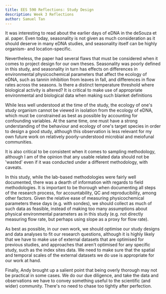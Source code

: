 ```yaml
---
title: EES 590 Reflections: Study Design
description: Week 3 Reflections
author: Samuel Tan
---
```


It was interesting to read about the earlier days of eDNA in the deSouza et al. paper. Even today, seasonality is not given as much consideration as it should deserve in many eDNA studies, and seasonality itself can be highly organism- and location-specific. 

Nevertheless, the paper had several flaws that must be considered when it comes to project design for our own theses. Seasonality was poorly defined in this study, and seasonality in turn has effects on differences in environmental physicochemical parameters that affect the ecology of eDNA, such as tannin inhibition from leaves in fall, and differences in flow rates across the seasons. Is there a distinct temperature threshold where biological activity is altered? It is critical to make use of appropriate environmental and biological data when making such blanket definitions

While less well understood at the time of the study, the ecology of one's study organism cannot be viewed in isolation from the ecology of eDNA, which must be constrained as best as possible by accounting for confounding variables. At the same time, one must have a strong understanding of the behaviour and ecology of one's target species in order to design a good study, although this observation is less relevant for my own future work on relatively poorly-understood microbial and meiofunal communities. 

It is also critical to be consistent when it comes to sampling methodology, although I am of the opinion that any usable related data should not be 'wasted' even if it was conducted under a different methodology, with caveats. 


In this study, while the lab-based methodologies were fairly well documented, there was a dearth of information with regards to field methodologies. It is important to be thorough when documenting all steps of the research process, for accountability, QC and reproducibility, among other factors. 
Given the relative ease of measuring physicochemical parameters these days (e.g. with sondes), we should collect as much of such data as feasible, instead of making too many assumptions about physical environmental parameters as in this study (e.g. not directly measuring flow rate, but perhaps using slope as a proxy for flow rate). 

As best as possible, in our own work, we should optimise our study designs and data analyses to fit our research questions, although it is highly likely that we have to make use of external datasets that are optimised for previous studies, and approaches that aren't optimised for any specific study, such as the index sites data. We need to make sure that the spatial and temporal scales of the external datasets we do use is appropriate for our work at hand. 


Finally, Andy brought up a salient point that being overly thorough may not be practical in some cases. We do our due diligence, and take the data and observations we have to convey something useful to the scientific (and wider) community. There's no need to chase too tightly after perfection. 


